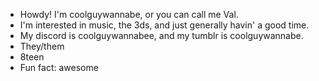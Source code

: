 - Howdy! I'm coolguywannabe, or you can call me Val.
- I'm interested in music, the 3ds, and just generally havin' a good time.
- My discord is coolguywannabee, and my tumblr is coolguywannabe.
- They/them
- 8teen
- Fun fact: awesome

<!---
coolguywannabe/coolguywannabe is a ✨ special ✨ repository because its `README.md` (this file) appears on your GitHub profile.
You can click the Preview link to take a look at your changes.
--->
